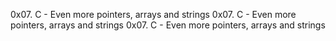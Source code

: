 0x07. C - Even more pointers, arrays and strings
0x07. C - Even more pointers, arrays and strings
0x07. C - Even more pointers, arrays and strings
